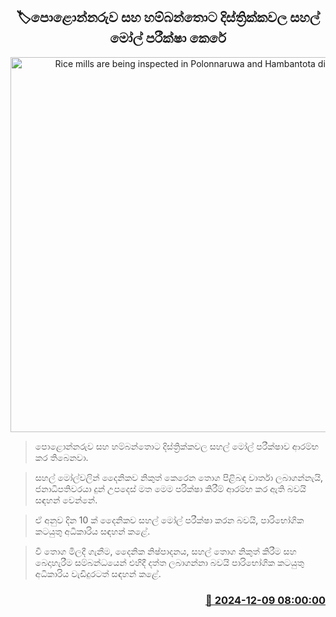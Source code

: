 <p align='center'><b><h2 align='center' title='Rice mills are being inspected in Polonnaruwa and Hambantota districts'>🏷පොළොන්නරුව සහ හම්බන්තොට දිස්ත්‍රික්කවල සහල් මෝල් පරීක්ෂා කෙරේ</h2></b></p>
<p align='center'><img src='https://helakuru.sgp1.cdn.digitaloceanspaces.com/esana/images/lib/ricenew[1].jpg' width='600' alt='Rice mills are being inspected in Polonnaruwa and Hambantota districts'></p>

> පොළොන්නරුව සහ හම්බන්තොට දිස්ත්‍රික්කවල සහල් මෝල් පරීක්ෂාව ආරම්භ කර තිබෙනවා.

> සහල් මෝල්වලින් දෛනිකව නිකුත් කෙරෙන තොග පිළිබඳ වාර්තා ලබාගන්නැයි, ජනාධිපතිවරයා දුන් උපදෙස් මත මෙම පරික්ෂා කිරීම් ආරම්භ කර ඇති බවයි සඳහන් වෙන්නේ.

> ඒ අනුව දින 10 ක් දෛනිකව සහල් මෝල් පරීක්ෂා කරන බවයි, පාරිභෝගික කටයුතු අධිකාරිය සඳහන් කළේ.

> වී තොග මිලදී ගැනීම, දෛනික නිෂ්පාදනය, සහල් තොග නිකුත් කිරීම සහ බෙදාහැරීම සම්බන්ධයෙන් එහිදී දත්ත ලබාගන්නා බවයි පාරිභෝගික කටයුතු අධිකාරිය වැඩිදුරටත් සඳහන් කළේ. 



<h3 align='right'><a href='https://www.helakuru.lk/esana/p/105744/'>📅 2024-12-09 08:00:00</a></h3>
